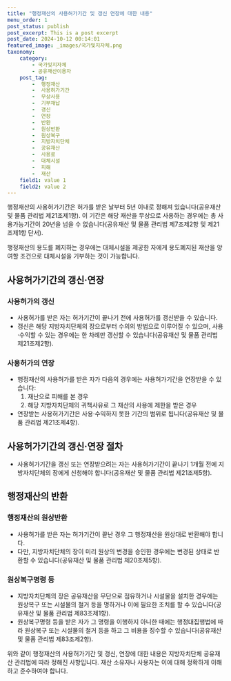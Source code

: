```yaml
---
title: "행정재산의 사용허가기간 및 갱신 연장에 대한 내용"
menu_order: 1
post_status: publish
post_excerpt: This is a post excerpt
post_date: 2024-10-12 00:14:01
featured_image: _images/국가및지자체.png
taxonomy:
    category:
        - 국가및지자체
        - 공유재산이용자
    post_tag:
        -  행정재산
        -  사용허가기간
        -  무상사용
        -  기부채납
        -  갱신
        -  연장
        -  반환
        -  원상반환
        -  원상복구
        -  지방자치단체
        -  공유재산
        -  사용료
        -  대체시설
        -  피해
        -  재산
    field1: value 1
    field2: value 2
---
```



행정재산의 사용허가기간은 허가를 받은 날부터 5년 이내로 정해져 있습니다(공유재산 및 물품 관리법 제21조제1항). 이 기간은 해당 재산을 무상으로 사용하는 경우에는 총 사용가능기간이 20년을 넘을 수 없습니다(공유재산 및 물품 관리법 제7조제2항 및 제21조제1항 단서).

행정재산의 용도를 폐지하는 경우에는 대체시설을 제공한 자에게 용도폐지된 재산을 양여할 조건으로 대체시설을 기부하는 것이 가능합니다.

## 사용허가기간의 갱신·연장

### 사용허가의 갱신
- 사용허가를 받은 자는 허가기간이 끝나기 전에 사용허가를 갱신받을 수 있습니다.
- 갱신은 해당 지방자치단체의 장으로부터 수의의 방법으로 이루어질 수 있으며, 사용·수익할 수 있는 경우에는 한 차례만 갱신할 수 있습니다(공유재산 및 물품 관리법 제21조제2항).

### 사용허가의 연장
- 행정재산의 사용허가를 받은 자가 다음의 경우에는 사용허가기간을 연장받을 수 있습니다:
  1. 재난으로 피해를 본 경우
  2. 해당 지방자치단체의 귀책사유로 그 재산의 사용에 제한을 받은 경우
- 연장받는 사용허가기간은 사용·수익하지 못한 기간의 범위로 됩니다(공유재산 및 물품 관리법 제21조제4항).

## 사용허가기간의 갱신·연장 절차

- 사용허가기간을 갱신 또는 연장받으려는 자는 사용허가기간이 끝나기 1개월 전에 지방자치단체의 장에게 신청해야 합니다(공유재산 및 물품 관리법 제21조제5항).

## 행정재산의 반환

### 행정재산의 원상반환
- 사용허가를 받은 자는 허가기간이 끝난 경우 그 행정재산을 원상대로 반환해야 합니다.
- 다만, 지방자치단체의 장이 미리 원상의 변경을 승인한 경우에는 변경된 상태로 반환할 수 있습니다(공유재산 및 물품 관리법 제20조제5항).

### 원상복구명령 등
- 지방자치단체의 장은 공유재산을 무단으로 점유하거나 시설물을 설치한 경우에는 원상복구 또는 시설물의 철거 등을 명하거나 이에 필요한 조치를 할 수 있습니다(공유재산 및 물품 관리법 제83조제1항).
- 원상복구명령 등을 받은 자가 그 명령을 이행하지 아니한 때에는 행정대집행법에 따라 원상복구 또는 시설물의 철거 등을 하고 그 비용을 징수할 수 있습니다(공유재산 및 물품 관리법 제83조제2항).

위와 같이 행정재산의 사용허가기간 및 갱신, 연장에 대한 내용은 지방자치단체 공유재산 관리법에 따라 정해진 사항입니다. 재산 소유자나 사용자는 이에 대해 정확하게 이해하고 준수하여야 합니다.
